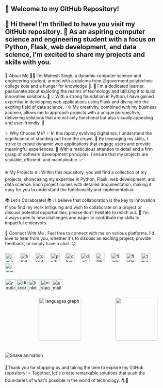 <h2 align="left">👋 Welcome to my GitHub Repository!<br><br>🎉 Hi there! I'm thrilled to have you visit my GitHub repository. 🌟 As an aspiring computer science and engineering student with a focus on Python, Flask, web development, and data science, I'm excited to share my projects and skills with you.</h2>

###

<p align="left">🔧 About Me 🧑‍🎓 I'm Mahesh Singh, a dynamic computer science and engineering student, armed with a diploma from @goverment polytechnic college kota and a hunger for knowledge 👀. 📖 I'm a dedicated learner, passionate about exploring the realms of technology and utilizing it to build innovative solutions. 📖 💡 With a strong foundation in Python, I have gained expertise in developing web applications using Flask and diving into the exciting field of data science.💡 🌐 My creativity, combined with my business acumen, allows me to approach projects with a unique perspective, delivering solutions that are not only functional but also visually appealing and user-friendly. 💼<br><br>✨ Why Choose Me? ✨ In this rapidly evolving digital era, I understand the significance of standing out from the crowd. 🚀 By leveraging my skills, I strive to create dynamic web applications that engage users and provide meaningful experiences. 🌈 With a meticulous attention to detail and a firm grasp of software development principles, I ensure that my projects are scalable, efficient, and maintainable. 📈<br><br>❄️ My Projects ❄️ : Within this repository, you will find a collection of my projects, showcasing my expertise in Python, Flask, web development, and data science. Each project comes with detailed documentation, making it easy for you to understand the functionality and implementation.<br><br>📚 Let's Collaborate! 📚 : I believe that collaboration is the key to innovation. If you find my work intriguing and wish to collaborate on a project or discuss potential opportunities, please don't hesitate to reach out. 🤝 I'm always open to new challenges and eager to contribute my skills to impactful endeavors.<br><br>💌 Connect With Me : Feel free to connect with me on various platforms. I'd love to hear from you, whether it's to discuss an exciting project, provide feedback, or simply have a chat. 😊</p>

###

<div align="left">
  <img src="https://cdn.jsdelivr.net/gh/devicons/devicon/icons/javascript/javascript-original.svg" height="30" alt="javascript logo"  />
  <img width="12" />
  <img src="https://cdn.jsdelivr.net/gh/devicons/devicon/icons/html5/html5-original.svg" height="30" alt="html5 logo"  />
  <img width="12" />
  <img src="https://cdn.jsdelivr.net/gh/devicons/devicon/icons/css3/css3-original.svg" height="30" alt="css3 logo"  />
  <img width="12" />
  <img src="https://cdn.jsdelivr.net/gh/devicons/devicon/icons/python/python-original.svg" height="30" alt="python logo"  />
  <img width="12" />
  <img src="https://cdn.jsdelivr.net/gh/devicons/devicon/icons/c/c-original.svg" height="30" alt="c logo"  />
  <img width="12" />
  <img src="https://cdn.jsdelivr.net/gh/devicons/devicon/icons/dart/dart-original.svg" height="30" alt="dart logo"  />
  <img width="12" />
  <img src="https://cdn.jsdelivr.net/gh/devicons/devicon/icons/mysql/mysql-original.svg" height="30" alt="mysql logo"  />
  <img width="12" />
  <img src="https://cdn.jsdelivr.net/gh/devicons/devicon/icons/flask/flask-original.svg" height="30" alt="flask logo"  />
  <img width="12" />
  <img src="https://cdn.jsdelivr.net/gh/devicons/devicon/icons/flutter/flutter-original.svg" height="30" alt="flutter logo"  />
  <img width="12" />
  <img src="https://cdn.jsdelivr.net/gh/devicons/devicon/icons/tensorflow/tensorflow-original.svg" height="30" alt="tensorflow logo"  />
  <img width="12" />
  <img src="https://cdn.jsdelivr.net/gh/devicons/devicon/icons/jupyter/jupyter-original.svg" height="30" alt="jupyter logo"  />
</div>

###

<div align="left">
  <a href="https://youtube.com/@visionary14" target="_blank">
    <img src="https://img.shields.io/static/v1?message=Youtube&logo=youtube&label=&color=FF0000&logoColor=white&labelColor=&style=for-the-badge" height="35" alt="youtube logo"  />
  </a>
  <a href="https://discord.com/channels/@mahesh8214" target="_blank">
    <img src="https://img.shields.io/static/v1?message=Discord&logo=discord&label=&color=7289DA&logoColor=white&labelColor=&style=for-the-badge" height="35" alt="discord logo"  />
  </a>
  <a href="https://www.linkedin.com/in/ms-tech-tips-52989a271" target="_blank">
    <img src="https://img.shields.io/static/v1?message=LinkedIn&logo=linkedin&label=&color=0077B5&logoColor=white&labelColor=&style=for-the-badge" height="35" alt="linkedin logo"  />
  </a>
  <a href="https://instagram.com/mahesh_10.07?utm_source=qr&igshid=MzNlNGNkZWQ4Mg%3D%3D" target="_blank">
    <img src="https://img.shields.io/static/v1?message=Instagram&logo=instagram&label=&color=E4405F&logoColor=white&labelColor=&style=for-the-badge" height="35" alt="instagram logo"  />
  </a>
  <a href="maheshsingh8214@gmail.com" target="_blank">
    <img src="https://img.shields.io/static/v1?message=Gmail&logo=gmail&label=&color=D14836&logoColor=white&labelColor=&style=for-the-badge" height="35" alt="gmail logo"  />
  </a>
</div>

###

<div align="center">
</div>

###

<img align="right" height="140" src="https://media3.giphy.com/media/qgQUggAC3Pfv687qPC/giphy.gif?cid=ecf05e47v8gf6y6v65rcfhq8u6pld68b7uobw4tsbnftyron&ep=v1_gifs_search&rid=giphy.gif&ct=g"  />

###

<div align="center">
  <img src="https://github-readme-stats.vercel.app/api/top-langs?username=mahesh8214&locale=en&hide_title=false&layout=compact&card_width=320&langs_count=5&theme=dracula&hide_border=false&order=2" height="140" alt="languages graph"  />
</div>

###

<br clear="both">

<img src="https://raw.githubusercontent.com/mahesh8214/mahesh8214/output/snake.svg" alt="Snake animation" />

###

🫶Thank you for stopping by and taking the time to explore my GitHub repository! ⭐ Together, let's create remarkable solutions that push the boundaries of what's possible in the world of technology. 🌎🚀
